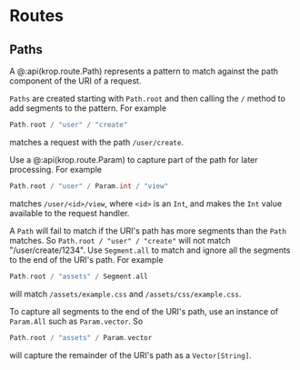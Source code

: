 # Routes


## Paths

A @:api(krop.route.Path) represents a pattern to match against the path
 component of the URI of a request.

 `Paths` are created starting with `Path.root` and then calling the `/`
 method to add segments to the pattern. For example

 ```scala mdoc:silent
 Path.root / "user" / "create"
 ```

 matches a request with the path `/user/create`.

 Use a @:api(krop.route.Param) to capture part of the path for later processing.
 For example

 ```scala mdoc:silent
 Path.root / "user" / Param.int / "view"
 ```

 matches `/user/<id>/view`, where `<id>` is an `Int`, and makes the `Int`
 value available to the request handler.

 A `Path` will fail to match if the URI's path has more segments than the
 `Path` matches. So `Path.root / "user" / "create"` will not match
 "/user/create/1234". Use `Segment.all` to match and ignore all the segments
 to the end of the URI's path. For example

 ```scala mdoc:silent
 Path.root / "assets" / Segment.all
 ```

 will match `/assets/example.css` and `/assets/css/example.css`.

 To capture all segments to the end of the URI's path, use an instance of
 `Param.All` such as `Param.vector`. So

 ```scala mdoc:silent
 Path.root / "assets" / Param.vector
 ```

 will capture the remainder of the URI's path as a `Vector[String]`.
